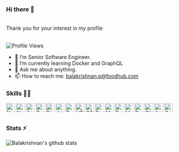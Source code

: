 ### Hi there 👋
</br>
Thank you for your interest in my profile
</br>
</br>

![Profile Views](https://hits.seeyoufarm.com/api/count/incr/badge.svg?url=https://github.com/Food-hub-balakrishnan/&title=Profile%20Views)

- 🔭 I’m Senior Software Engineer.
- 🌱 I’m currently learning Docker and GraphQL
- 💬 Ask me about anything.
- 📫 How to reach me: balakrishnan.p@foodhub.com

### Skills 👨‍💻

<img align="left" alt="Node.JS" width="24px" src="https://cdn.jsdelivr.net/npm/simple-icons@3.2.0/icons/node-dot-js.svg" />
<img align="left" alt="Nest.JS" width="24px" src="https://cdn.jsdelivr.net/npm/simple-icons@3.2.0/icons/nestjs.svg" />
<img align="left" alt="Angular" width="24px" src="https://cdn.jsdelivr.net/npm/simple-icons@3.2.0/icons/angular.svg" />
<img align="left" alt="React" width="24px" src="https://cdn.jsdelivr.net/npm/simple-icons@3.2.0/icons/react.svg" />
<img align="left" alt="Electron.JS" width="24px" src="https://cdn.jsdelivr.net/npm/simple-icons@3.2.0/icons/electron.svg" />
<img align="left" alt="JavaScript" width="24px" src="https://cdn.jsdelivr.net/npm/simple-icons@3.2.0/icons/javascript.svg" />
<img align="left" alt="Typescript" width="24px" src="https://cdn.jsdelivr.net/npm/simple-icons@3.2.0/icons/typescript.svg" />
<img align="left" alt="HTML" width="24px" src="https://cdn.jsdelivr.net/npm/simple-icons@3.2.0/icons/html5.svg" />
<img align="left" alt="CSS" width="24px" src="https://cdn.jsdelivr.net/npm/simple-icons@3.2.0/icons/css3.svg" />
<img align="left" alt="Bootstrap" width="24px" src="https://cdn.jsdelivr.net/npm/simple-icons@3.2.0/icons/bootstrap.svg" />
<img align="left" alt="MySQL" width="24px" src="https://cdn.jsdelivr.net/npm/simple-icons@3.2.0/icons/mysql.svg" />
<img align="left" alt="PostgreSQL" width="24px" src="https://cdn.jsdelivr.net/npm/simple-icons@3.2.0/icons/postgresql.svg" />
<img align="left" alt="MongoDB" width="24px" src="https://cdn.jsdelivr.net/npm/simple-icons@3.2.0/icons/mongodb.svg" />
<img align="left" alt="Docker" width="24px" src="https://cdn.jsdelivr.net/npm/simple-icons@3.2.0/icons/docker.svg" />
<img align="left" alt="GitHub" width="24px" src="https://cdn.jsdelivr.net/npm/simple-icons@3.2.0/icons/github.svg" />
<img align="left" alt="AWS" width="24px" src="https://cdn.jsdelivr.net/npm/simple-icons@3.2.0/icons/amazonaws.svg" />
<img align="left" alt="Google Apps Script" width="24px" src="https://cdn.jsdelivr.net/npm/simple-icons@3.2.0/icons/google.svg" />

</br>
</br>

### Stats ⚡️

![Balakrishnan's github stats](https://github-stats-alpha.vercel.app/api/?username=Food-hub-balakrishnan)
